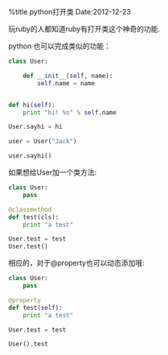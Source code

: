 %title python打开类
Date:2012-12-23

玩ruby的人都知道ruby有打开类这个神奇的功能.

python 也可以完成类似的功能：

```python
class User:

    def __init__(self, name):
        self.name = name


def hi(self):
    print "hi! %s" % self.name

User.sayhi = hi

user = User("Jack")

user.sayhi()
```

如果想给User加一个类方法:

```python
class User:
    pass

@classmethod
def test(cls):
    print "a test"

User.test = test
User.test()
```

相应的，对于@property也可以动态添加哦:

```python
class User:
    pass

@property
def test(self):
    print "a test"

User.test = test

User().test
```
